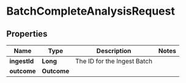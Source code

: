 

# BatchCompleteAnalysisRequest


## Properties

Name | Type | Description | Notes
------------ | ------------- | ------------- | -------------
**ingestId** | **Long** | The ID for the Ingest Batch | 
**outcome** | **Outcome** |  | 




